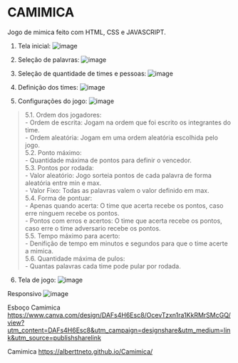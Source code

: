 # CAMIMICA
Jogo de mimica feito com HTML, CSS e JAVASCRIPT. 

1. Tela inicial:
![image](https://github.com/alberttneto/Camimica/assets/31115666/06ec79da-7fff-40c7-8d17-b447db6a4710)

2. Seleção de palavras:
![image](https://github.com/alberttneto/Camimica/assets/31115666/5958f2da-b488-41f8-b419-08339b1b88a7)

3. Seleção de quantidade de times e pessoas:
![image](https://github.com/alberttneto/Camimica/assets/31115666/24137d10-2cd1-4260-b031-bb94214ffd25)

4. Definição dos times:
![image](https://github.com/alberttneto/Camimica/assets/31115666/f9174198-b5a5-444d-a53f-1f02adee2a18)

5. Configurações do jogo: 
![image](https://github.com/alberttneto/Camimica/assets/31115666/36669a5d-5bca-483c-9946-dfbeaa4e5cdc)

  >5.1. Ordem dos jogadores:<br>
    - Ordem de escrita: Jogam na ordem que foi escrito os integrantes do time.<br>
    - Ordem aleatória: Jogam em uma ordem aleatória escolhida pelo jogo.<br>
  5.2. Ponto máximo:<br>
    - Quantidade máxima de pontos para definir o vencedor.<br>
  5.3. Pontos por rodada:<br>
    - Valor aleatório: Jogo sorteia pontos de cada palavra de forma aleatória entre min e max.<br>
    - Valor Fixo: Todas as palavras valem o valor definido em max.<br>
  5.4. Forma de pontuar:<br>
    - Apenas quando acerta: O time que acerta recebe os pontos, caso erre ninguem recebe os pontos.<br>
    - Pontos com erros e acertos: O time que acerta recebe os pontos, caso erre o time adversario recebe os pontos.<br>
  5.5. Tempo máximo para acerto:<br>
    - Denifição de tempo em minutos e segundos para que o time acerte a mimica.<br>
  5.6. Quantidade máxima de pulos:<br>
    - Quantas palavras cada time pode pular por rodada.<br>

6. Tela de jogo:
![image](https://github.com/alberttneto/Camimica/assets/31115666/ca5e8800-1cc7-4508-b2e0-4cd48d130caa)

Responsivo
![image](https://github.com/alberttneto/Camimica/assets/31115666/161d5c7b-32d8-4c61-ae12-d94fa384d992)


Esboço Camimica  
https://www.canva.com/design/DAFs4H6Esc8/OcevTzxn1ra1KkRMrSMcGQ/view?utm_content=DAFs4H6Esc8&utm_campaign=designshare&utm_medium=link&utm_source=publishsharelink

Camimica
https://alberttneto.github.io/Camimica/


